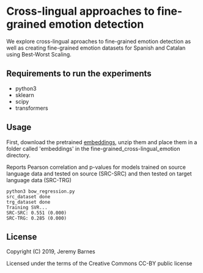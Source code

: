 Cross-lingual approaches to fine-grained emotion detection
==============

We explore cross-lingual aproaches to fine-grained emotion detection
as well as creating fine-grained emotion datasets for Spanish and Catalan
using Best-Worst Scaling.


Requirements to run the experiments
--------
- python3
- sklearn
- scipy
- transformers


Usage
--------

First, download the pretrained [embeddings](https://drive.google.com/file/d/1GpyF2h0j8K5TKT7y7Aj0OyPgpFc8pMNS/view), unzip them and place them in a folder called 'embeddings' in the fine-grained_cross-lingual_emotion directory.

Reports Pearson correlation and p-values for models trained on source language data and tested on source (SRC-SRC) and then tested on target language data (SRC-TRG)

```
python3 bow_regression.py
src_dataset done
trg_dataset done
Training SVR...
SRC-SRC: 0.551 (0.000)
SRC-TRG: 0.285 (0.000)
```

License
-------

Copyright (C) 2019, Jeremy Barnes

Licensed under the terms of the Creative Commons CC-BY public license

